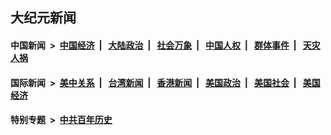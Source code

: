 ## 大纪元新闻

#### 中国新闻 &nbsp;>&nbsp; [中国经济](indexes/ncid283/README.md?08190845) &nbsp;| &nbsp; [大陆政治](indexes/ncid277/README.md?08190845) &nbsp;| &nbsp; [社会万象](indexes/ncid282/README.md?08190845) &nbsp;| &nbsp; [中国人权](indexes/ncid278/README.md?08190845) &nbsp;| &nbsp; [群体事件](indexes/ncid279/README.md?08190845) &nbsp;| &nbsp; [天灾人祸](indexes/ncid280/README.md?08190845)

#### 国际新闻 &nbsp;>&nbsp; [美中关系](indexes/nf1412576/README.md?08190845) &nbsp;| &nbsp; [台湾新闻](indexes/ncid1349361/README.md?08190845) &nbsp;| &nbsp; [香港新闻](indexes/ncid1349362/README.md?08190845) &nbsp;| &nbsp; [美国政治](indexes/ncid1078159/README.md?08190845) &nbsp;| &nbsp; [美国社会](indexes/ncid1078160/README.md?08190845) &nbsp;| &nbsp; [美国经济](indexes/ncid1078158/README.md?08190845)

#### 特别专题 &nbsp;>&nbsp; [中共百年历史](https://github.com/easy2view/epoch-special/blob/master/README.md?08190845)  
